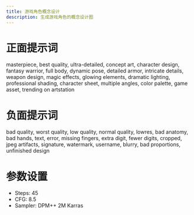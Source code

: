 ```yaml
---
title: 游戏角色概念设计
description: 生成游戏角色的概念设计图
---
```

# 正面提示词

masterpiece, best quality, ultra-detailed, concept art, character design, fantasy warrior, full body, dynamic pose, detailed armor, intricate details, weapon design, magic effects, glowing elements, dramatic lighting, professional shading, character sheet, multiple angles, color palette, game asset, trending on artstation

# 负面提示词

bad quality, worst quality, low quality, normal quality, lowres, bad anatomy, bad hands, text, error, missing fingers, extra digit, fewer digits, cropped, jpeg artifacts, signature, watermark, username, blurry, bad proportions, unfinished design

# 参数设置

- Steps: 45
- CFG: 8.5
- Sampler: DPM++ 2M Karras
